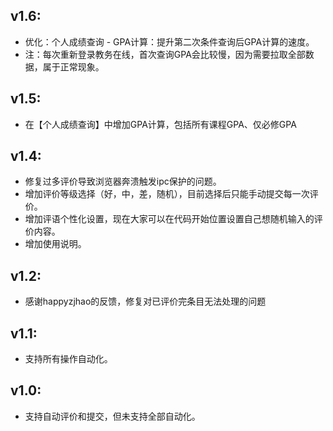 ## v1.6:
* 优化：个人成绩查询 - GPA计算：提升第二次条件查询后GPA计算的速度。
* 注：每次重新登录教务在线，首次查询GPA会比较慢，因为需要拉取全部数据，属于正常现象。


## v1.5:
* 在【个人成绩查询】中增加GPA计算，包括所有课程GPA、仅必修GPA

## v1.4:
* 修复过多评价导致浏览器奔溃触发ipc保护的问题。
* 增加评价等级选择（好，中，差，随机），目前选择后只能手动提交每一次评价。
* 增加评语个性化设置，现在大家可以在代码开始位置设置自己想随机输入的评价内容。
* 增加使用说明。

## v1.2:
* 感谢happyzjhao的反馈，修复对已评价完条目无法处理的问题

## v1.1:
* 支持所有操作自动化。

## v1.0:
* 支持自动评价和提交，但未支持全部自动化。